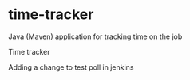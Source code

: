 # time-tracker
Java (Maven) application for tracking time on the job

Time tracker

Adding a change to test poll in jenkins

